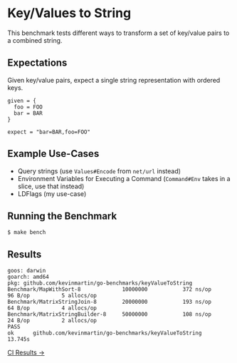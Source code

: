 # Key/Values to String

This benchmark tests different ways to transform a set of key/value pairs to a combined string.

## Expectations

Given key/value pairs, expect a single string representation with ordered keys.

```
given = {
  foo = FOO
  bar = BAR
}

expect = "bar=BAR,foo=FOO"
```

## Example Use-Cases
- Query strings (use `Values#Encode` from `net/url` instead)
- Environment Variables for Executing a Command (`Command#Env` takes in a slice, use that instead)
- LDFlags (my use-case)

## Running the Benchmark

```
$ make bench
```

## Results

```
goos: darwin
goarch: amd64
pkg: github.com/kevinmartin/go-benchmarks/keyValueToString
Benchmark/MapWithSort-8         	10000000	       372 ns/op	      96 B/op	       5 allocs/op
Benchmark/MatrixStringJoin-8    	20000000	       193 ns/op	      64 B/op	       4 allocs/op
Benchmark/MatrixStringBuilder-8 	50000000	       108 ns/op	      24 B/op	       2 allocs/op
PASS
ok  	github.com/kevinmartin/go-benchmarks/keyValueToString	13.745s
```

[CI Results →](https://travis-ci.org/KevinMartin/go-benchmarks)
